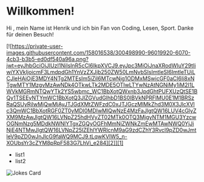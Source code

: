 # Willkommen!
Hi , mein Name ist Henrik und ich bin Fan von Coding, Lesen, Sport.
Danke für deinen Besuch!

[![https://private-user-images.githubusercontent.com/158016538/300498990-96019920-6070-4cb3-b3b5-ed0df540a96a.png?jwt=eyJhbGciOiJIUzI1NiIsInR5cCI6IkpXVCJ9.eyJpc3MiOiJnaXRodWIuY29tIiwiYXVkIjoicmF3LmdpdGh1YnVzZXJjb250ZW50LmNvbSIsImtleSI6ImtleTUiLCJleHAiOjE3MDY4NTg2MTEsIm5iZiI6MTcwNjg1ODMxMSwicGF0aCI6Ii8xNTgwMTY1MzgvMzAwNDk4OTkwLTk2MDE5OTIwLTYwNzAtNGNiMy1iM2I1LWVkMGRmNTQwYTk2YS5wbmc_WC1BbXotQWxnb3JpdGhtPUFXUzQtSE1BQy1TSEEyNTYmWC1BbXotQ3JlZGVudGlhbD1BS0lBVkNPRFlMU0E1M1BRSzRaQSUyRjIwMjQwMjAyJTJGdXMtZWFzdC0xJTJGczMlMkZhd3M0X3JlcXVlc3QmWC1BbXotRGF0ZT0yMDI0MDIwMlQwNzE4MzFaJlgtQW16LUV4cGlyZXM9MzAwJlgtQW16LVNpZ25hdHVyZT02MTk0OTQ3MjgyNTM1MGU3YzcwOGNmNzg5MDdkNWNlYTgxZGQyOGFhMmNjZWNkZmEwMTAwNWQ0YjJiNjE4NTMwJlgtQW16LVNpZ25lZEhlYWRlcnM9aG9zdCZhY3Rvcl9pZD0wJmtleV9pZD0wJnJlcG9faWQ9MCJ9.tLqwKVIW5_n-XOUbsYr3cZYM8pRpF583G7LhVi_e284][2]][1]

- list1
- list2
<!-- Markdown -->

![Jokes Card](https://readme-jokes.vercel.app/api)

<!-- Reference -->
[1]: https://www.netflix.com/watch/81588211?trackId=250334512
[2]: https://private-user-images.githubusercontent.com/158016538/300498990-96019920-6070-4cb3-b3b5-ed0df540a96a.png?jwt=eyJhbGciOiJIUzI1NiIsInR5cCI6IkpXVCJ9.eyJpc3MiOiJnaXRodWIuY29tIiwiYXVkIjoicmF3LmdpdGh1YnVzZXJjb250ZW50LmNvbSIsImtleSI6ImtleTUiLCJleHAiOjE3MDY4NTg2MTEsIm5iZiI6MTcwNjg1ODMxMSwicGF0aCI6Ii8xNTgwMTY1MzgvMzAwNDk4OTkwLTk2MDE5OTIwLTYwNzAtNGNiMy1iM2I1LWVkMGRmNTQwYTk2YS5wbmc_WC1BbXotQWxnb3JpdGhtPUFXUzQtSE1BQy1TSEEyNTYmWC1BbXotQ3JlZGVudGlhbD1BS0lBVkNPRFlMU0E1M1BRSzRaQSUyRjIwMjQwMjAyJTJGdXMtZWFzdC0xJTJGczMlMkZhd3M0X3JlcXVlc3QmWC1BbXotRGF0ZT0yMDI0MDIwMlQwNzE4MzFaJlgtQW16LUV4cGlyZXM9MzAwJlgtQW16LVNpZ25hdHVyZT02MTk0OTQ3MjgyNTM1MGU3YzcwOGNmNzg5MDdkNWNlYTgxZGQyOGFhMmNjZWNkZmEwMTAwNWQ0YjJiNjE4NTMwJlgtQW16LVNpZ25lZEhlYWRlcnM9aG9zdCZhY3Rvcl9pZD0wJmtleV9pZD0wJnJlcG9faWQ9MCJ9.tLqwKVIW5_n-XOUbsYr3cZYM8pRpF583G7LhVi_e284
